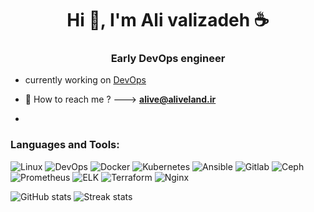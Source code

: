 <h1 align="center">Hi 👋, I'm Ali valizadeh ☕</h1>
<h3 align="center">Early DevOps engineer</h3>

- currently working on [DevOps](https://github.com/alivegamer0099/DevOps)

- 💬 How to reach me ? ---> **alive@aliveland.ir**
- 
<h3 align="left">Languages and Tools:</h3>
<p><img src="https://img.shields.io/badge/linux-%23D42029?style=for-the-badge&amp;logo=linux&amp;logoColor=white" alt="Linux"> <img src="https://img.shields.io/badge/devops-0A66C2?style=for-the-badge&amp;logo=devops&amp;logoColor=white" alt="DevOps">  <img src="https://img.shields.io/badge/docker-%230db7ed.svg?style=for-the-badge&amp;logo=docker&amp;logoColor=white" alt="Docker">  <img src="https://img.shields.io/badge/kubernetes-%23326ce5.svg?style=for-the-badge&amp;logo=kubernetes&amp;logoColor=white" alt="Kubernetes">  <img src="https://img.shields.io/badge/ansible-%231A1918.svg?style=for-the-badge&amp;logo=ansible&amp;logoColor=white" alt="Ansible">  <img src="https://img.shields.io/badge/Gitlab-%235835CC.svg?style=for-the-badge&amp;logo=gitlab&amp;logoColor=white" alt="Gitlab"> <img src="https://img.shields.io/badge/Ceph-%23D42029?style=for-the-badge&amp;logo=Ceph&amp;logoColor=white" alt="Ceph"> <img src="https://img.shields.io/badge/Prometheus-%23D42029?style=for-the-badge&amp;logo=Prometheus&amp;logoColor=white" alt="Prometheus"> <img src="https://img.shields.io/badge/elk-%23009639.svg?style=for-the-badge&amp;logo=elk&amp;logoColor=white" alt="ELK">  <img src="https://img.shields.io/badge/terraform-%235835CC.svg?style=for-the-badge&amp;logo=terraform&amp;logoColor=white" alt="Terraform">  <img src="https://img.shields.io/badge/nginx-%23009639.svg?style=for-the-badge&amp;logo=nginx&amp;logoColor=white" alt="Nginx"></p>

<p><img src="https://github-readme-stats-git-masterrstaa-rickstaa.vercel.app/api?username=alivegamer0099&amp;theme=cobalt2&amp;show_icons=true&amp;card_width=495px" alt="GitHub stats">
<img src="https://github-readme-streak-stats.herokuapp.com/?user=alivegamer0099&amp;show_icons=true&amp;theme=tokyonight" alt="Streak stats">  </p>

